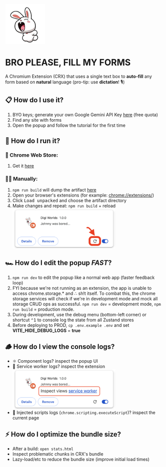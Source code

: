 
<img src="bro-please-fill-my-forms/public/images/icon128.png" alt="logo" style="max-height: 256px;">

# BRO PLEASE, FILL MY FORMS

A Chromium Extension (CRX) that uses a single text box to **auto-fill** any form based on **natural** language (pro-tip: use **dictation**! 🎙️)

## 📋 How do I use it?
1. BYO keys; generate your own Google Gemini API Key [here](https://aistudio.google.com/apikey) (free quota)
2. Find any site with forms
3. Open the popup and follow the tutorial for the first time


## 🔌 How do I run it?
### 🏪 Chrome Web Store:
1. Get it [here](TODO:)

### 🧑‍💻 Manually:
1. `npm run build` will dump the artifact [here](./bro-please-fill-my-forms/dist)
2. Open your browser's extensions (for example: [chrome://extensions/](chrome://extensions/))
3. Click <kbd>Load unpacked</kbd> and choose the artifact directory
4. Make changes and repeat: `npm run build` + reload <img src="bro-please-fill-my-forms/public/images/README/reload-extension-guide.png" alt="reload extension" style="max-height: 128px;">

## 🏎️ How do I edit the popup *FAST*?
1. `npm run dev` to edit the popup like a normal web app (faster feedback loop)
2. FYI because we're not running as an extension, the app is unable to access chrome.storage.* and ∴ sh!t itself. To combat this, the chrome storage services will check if we're in development mode and mock all storage CRUD ops as successful. `npm run dev` = development mode, `npm run build` = production mode.
3. During development, use the debug menu (bottom-left corner) or shortcut <kbd>⌃1</kbd> to console log the state from all Zustand stores
4. Before deploying to PROD, `cp .env.example .env` and set **VITE_HIDE_DEBUG_LOGS** = **true**

## 🪵 How do I view the console logs?
- ⚛️ Component logs? inspect the popup UI
- 🤖 Service worker logs? inspect the extension <img src="bro-please-fill-my-forms/public/images/README/inspect-service-worker-logs.png" alt="inspect service worker logs" style="max-height: 128px;">
- 💉 Injected scripts logs (`chrome.scripting.executeScript`)? inspect the current page

## ⚡️ How do I optimize the bundle size?
- After a build: `open stats.html`
- Inspect problematic chunks in CRX's bundle
- Lazy-load/etc to reduce the bundle size (improve initial load times)

